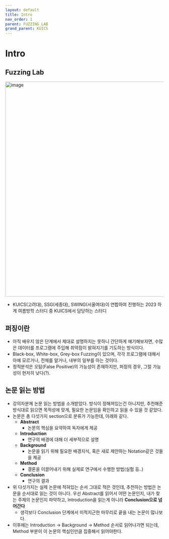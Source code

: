 ```yaml
---
layout: default
title: Intro
nav_order: 1
parent: FUZZING_LAB
grand_parent: KUICS
---
```


# Intro

## Fuzzing Lab

<img width="682" alt="image" src="https://github.com/JIEEEN/JIEEEN.github.io/assets/63636210/1febfdb2-3a7c-489d-8ee8-2696f5a7ffad">

- KUICS(고려대), SSG(세종대), SWING(서울여대)이 연합하여 진행하는 2023 하계 여름방학 스터디 중 KUICS에서 담당하는 스터디

## 퍼징이란
- 아직 배우지 않은 단계에서 제대로 설명하지는 못하니 간단하게 얘기해보자면, 수많은 데이터를 프로그램에 주입해 취약점이 밝혀지기를 기도하는 방식이다.
- Black-box, White-box, Grey-box Fuzzing이 있으며, 각각 프로그램에 대해서 아예 모르거나, 전체를 알거나, 내부의 일부를 아는 것이다.
- 정적분석은 오탐(False Positive)의 가능성이 존재하지만, 퍼징의 경우, 그럴 가능성이 현저히 낮다(?).

## 논문 읽는 방법
- 강의자분께 논문 읽는 방법을 소개받았다. 방식이 정해져있는건 아니지만, 추천해준 방식대로 읽으면 목적성에 맞게, 필요한 논문임을 확인하고 읽을 수 있을 것 같았다. 
- 논문은 총 다섯가지 section으로 분류가 가능한데, 아래와 같다.
  - __Abstract__
    - 논문의 핵심을 요약하여 독자에게 제공
  - __Introduction__
    - 연구의 배경에 대해 더 세부적으로 설명
  - __Background__
    - 논문을 읽기 위해 필요한 배경지식, 혹은 새로 제안하는 Notation같은 것들을 제공
  - __Method__
    - 결론을 이끌어내기 위해 실제로 연구에서 수행한 방법(실험 등..)
  - __Conclusion__
    - 연구의 결과
- 위 다섯가지는 실제 논문에 적혀있는 순서 그대로 적은 것인데, 추천하는 방법은 논문을 순서대로 읽는 것이 아니다.
우선 Abstract를 읽어서 어떤 논문인지, 내가 찾는 주제의 논문인지 파악하고, Introduction을 읽는게 아니라 __Conclusion으로 넘어간다__ 
  - 생각보다 Conclusion 단계에서 미적지근한 마무리로 끝을 내는 논문이 많나보다. 
- 이후에는 Introduction -> Background -> Method 순서로 읽어나가면 되는데, Method 부분이 이 논문의 핵심인만큼 집중해서 읽어야한다.